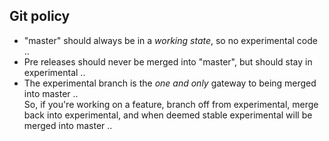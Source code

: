 ## Git policy

* "master" should always be in a _working state_, so no experimental code ..
* Pre releases should never be merged into "master", but should stay in experimental .. 
* The experimental branch is the _one and only_ gateway to being merged into master ..  
  So, if you're working on a feature, branch off from experimental, merge back into experimental, and when deemed stable experimental
  will be merged into master ..